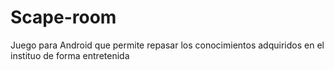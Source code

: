 # Scape-room
Juego para Android que permite repasar los conocimientos adquiridos en el instituo de forma entretenida
